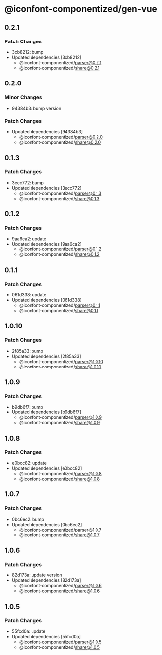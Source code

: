 # @iconfont-componentized/gen-vue

## 0.2.1

### Patch Changes

-   3cb8212: bump
-   Updated dependencies [3cb8212]
    -   @iconfont-componentized/parser@0.2.1
    -   @iconfont-componentized/share@0.2.1

## 0.2.0

### Minor Changes

-   94384b3: bump version

### Patch Changes

-   Updated dependencies [94384b3]
    -   @iconfont-componentized/parser@0.2.0
    -   @iconfont-componentized/share@0.2.0

## 0.1.3

### Patch Changes

-   3ecc772: bump
-   Updated dependencies [3ecc772]
    -   @iconfont-componentized/parser@0.1.3
    -   @iconfont-componentized/share@0.1.3

## 0.1.2

### Patch Changes

-   9aa6ca2: update
-   Updated dependencies [9aa6ca2]
    -   @iconfont-componentized/parser@0.1.2
    -   @iconfont-componentized/share@0.1.2

## 0.1.1

### Patch Changes

-   061d338: update
-   Updated dependencies [061d338]
    -   @iconfont-componentized/parser@0.1.1
    -   @iconfont-componentized/share@0.1.1

## 1.0.10

### Patch Changes

-   2f85a33: bump
-   Updated dependencies [2f85a33]
    -   @iconfont-componentized/parser@1.0.10
    -   @iconfont-componentized/share@1.0.10

## 1.0.9

### Patch Changes

-   b9db6f7: bump
-   Updated dependencies [b9db6f7]
    -   @iconfont-componentized/parser@1.0.9
    -   @iconfont-componentized/share@1.0.9

## 1.0.8

### Patch Changes

-   e0bcc82: update
-   Updated dependencies [e0bcc82]
    -   @iconfont-componentized/parser@1.0.8
    -   @iconfont-componentized/share@1.0.8

## 1.0.7

### Patch Changes

-   0bc6ec2: bump
-   Updated dependencies [0bc6ec2]
    -   @iconfont-componentized/parser@1.0.7
    -   @iconfont-componentized/share@1.0.7

## 1.0.6

### Patch Changes

-   82d173a: update version
-   Updated dependencies [82d173a]
    -   @iconfont-componentized/parser@1.0.6
    -   @iconfont-componentized/share@1.0.6

## 1.0.5

### Patch Changes

-   55fcd0a: update
-   Updated dependencies [55fcd0a]
    -   @iconfont-componentized/parser@1.0.5
    -   @iconfont-componentized/share@1.0.5
